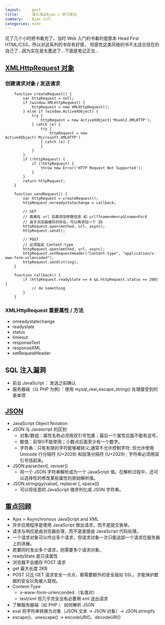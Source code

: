 ```yaml
---
layout:     post
title:      深入浅出Ajax / 学习笔记
summary:    Ajax 入门
categories: note
---
```


花了几个小时把书看完了，当时 Web 入门的书看的是那本 Head First HTML/CSS，所以对这系列的书存有好感， 但感觉这类风格的书不太适合现在的自己了...因为实在是太墨迹了...下面是笔记正文...

## [XMLHttpRequest 对象](https://developer.mozilla.org/en-US/docs/Web/API/XMLHttpRequest)

### 创建请求对象 / 发送请求
```
    function createRequest() {
        var httpRequest = null;
        if (window.XMLHttpRequest) {
            httpRequest = new XMLHttpRequest();
        } else if (window.ActiveXObject) {
            try {
                httpRequest = new ActiveXObject('Msxml2.XMLHTTP');
            } catch (e) {
                try {
                    httpRequest = new ActiveXObject('Microsoft.XMLHTTP')
                } catch (e) {
                }
            }
        }
        if (!httpRequest) {
            if (!httpRequest) {
                throw new Error('HTTP Request Not Supported');
            }
        }
        return httpRequest;
    }

    function sendRequest() {
        var httpRequest = createRequest();
        httpRequest.onreadystatechange = callback;

        // GET
        // 直接在 url 后面添加参数信息 如 url?fname=Henry&lname=Ford
        // 由于浏览器缓存的存在，可以再添加一个 ID
        httpRequest.open(method, url, async);
        httpRequest.send();

        // POST
        // 必须指定 Content-type
        httpRequest.open(method, url, async);
        httpRequest.setRequestHeader("Content-type", "application/x-www-form-urlencoded");
        httpRequest.send(string);
    }

    function callback() {
        if (httpRequest.readyState == 4 && httpRequest.status == 200) {
            // do something
        }
    }
```

### XMLHttpRequest 重要属性 / 方法
- onreadystatechange
- readystate
- status
- timeout
- responseText
- responseXML
- setRequestHeader

## SQL 注入漏洞
- 前台 JavaScript： 发送之前确认
- 服务器端（以 PHP 为例）：使用 mysql_real_escape_string() 处理接受到的表单项

## [JSON](https://developer.mozilla.org/zh-CN/docs/Web/JavaScript/Reference/Global_Objects/JSON)
- JavaScript Object Notation
- JSON 与 Javascript 的区别
	- 对象/数组：属性名称必须用双引号包裹；最后一个属性后面不能有逗号。
	- 数值：前导0不能使用；小数点后面至少有一个数字。
	- 字符串：只有有限的字符能够被转义;通常不允许控制字符; 但允许使用Unicode 行分隔符 (U+2028) 和段落分隔符 (U+2029) ; 字符串必须用双引号括起来。
- JSON.parse(text[, reviver])
	- 将一个 JSON 字符串解析成为一个 JavaScript 值。在解析过程中，还可以选择性的修改某些属性的原始解析值。
- JSON.stringigy(value[, replacer [, space]])
	- 可以将任意的 JavaScript 值序列化成 JSON 字符串。

## 重点回顾

- Ajax = Asynchronous JavaScript and XML
- 异步应用程序是使用 JavaScript 做出请求，而不是提交表单。
- 请求与响应是由浏览器处理，而不是直接由 JavaScript 代码处理。
- 一个请求对象可以作出多个请求，但请求对象一次只能追踪一个请求在服务器上的进展。
- 若要同时发出多个请求，则需要多个请求对象。
- readyState 是只读属性
- 浏览器不会缓存 POST 请求
- get 最大长度 2KB
- POST 只比 GET 请求安全一点点，都需要额外的安全层如 SSL，才能保护数据的安全以免被人窥视。
- Content-Type 
	- x-www-form-urlenconded （名值对）
	- text/xml 但几乎完全没有必要用 xml 送出请求
- 了解服务器端（如 PHP ） 如何解析 JSON
- eval 将字符串转换为对象（JSON 文本 -> JSON 对象）-> JSON.stringify
- escape()、unescape() -> encodeURI()、decodeURI()






 





















